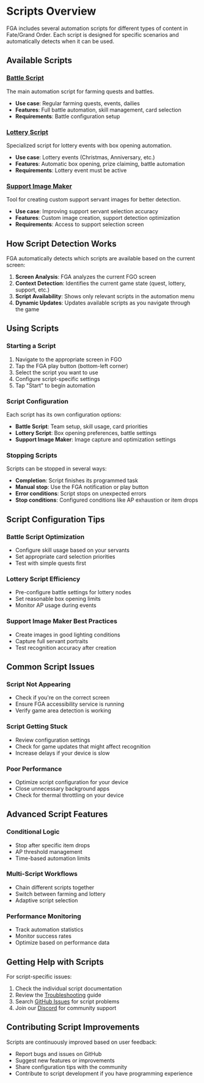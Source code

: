 # Scripts Overview

FGA includes several automation scripts for different types of content in Fate/Grand Order. Each script is designed for specific scenarios and automatically detects when it can be used.

## Available Scripts

### [Battle Script](battle.md)
The main automation script for farming quests and battles.

- **Use case**: Regular farming quests, events, dailies
- **Features**: Full battle automation, skill management, card selection
- **Requirements**: Battle configuration setup

### [Lottery Script](lottery.md)
Specialized script for lottery events with box opening automation.

- **Use case**: Lottery events (Christmas, Anniversary, etc.)
- **Features**: Automatic box opening, prize claiming, battle automation
- **Requirements**: Lottery event must be active

### [Support Image Maker](support-image-maker.md)
Tool for creating custom support servant images for better detection.

- **Use case**: Improving support servant selection accuracy
- **Features**: Custom image creation, support detection optimization
- **Requirements**: Access to support selection screen

## How Script Detection Works

FGA automatically detects which scripts are available based on the current screen:

1. **Screen Analysis**: FGA analyzes the current FGO screen
2. **Context Detection**: Identifies the current game state (quest, lottery, support, etc.)
3. **Script Availability**: Shows only relevant scripts in the automation menu
4. **Dynamic Updates**: Updates available scripts as you navigate through the game

## Using Scripts

### Starting a Script

1. Navigate to the appropriate screen in FGO
2. Tap the FGA play button (bottom-left corner)
3. Select the script you want to use
4. Configure script-specific settings
5. Tap "Start" to begin automation

### Script Configuration

Each script has its own configuration options:

- **Battle Script**: Team setup, skill usage, card priorities
- **Lottery Script**: Box opening preferences, battle settings
- **Support Image Maker**: Image capture and optimization settings

### Stopping Scripts

Scripts can be stopped in several ways:

- **Completion**: Script finishes its programmed task
- **Manual stop**: Use the FGA notification or play button
- **Error conditions**: Script stops on unexpected errors
- **Stop conditions**: Configured conditions like AP exhaustion or item drops

## Script Configuration Tips

### Battle Script Optimization
- Configure skill usage based on your servants
- Set appropriate card selection priorities
- Test with simple quests first

### Lottery Script Efficiency
- Pre-configure battle settings for lottery nodes
- Set reasonable box opening limits
- Monitor AP usage during events

### Support Image Maker Best Practices
- Create images in good lighting conditions
- Capture full servant portraits
- Test recognition accuracy after creation

## Common Script Issues

### Script Not Appearing
- Check if you're on the correct screen
- Ensure FGA accessibility service is running
- Verify game area detection is working

### Script Getting Stuck
- Review configuration settings
- Check for game updates that might affect recognition
- Increase delays if your device is slow

### Poor Performance
- Optimize script configuration for your device
- Close unnecessary background apps
- Check for thermal throttling on your device

## Advanced Script Features

### Conditional Logic
- Stop after specific item drops
- AP threshold management
- Time-based automation limits

### Multi-Script Workflows
- Chain different scripts together
- Switch between farming and lottery
- Adaptive script selection

### Performance Monitoring
- Track automation statistics
- Monitor success rates
- Optimize based on performance data

## Getting Help with Scripts

For script-specific issues:

1. Check the individual script documentation
2. Review the [Troubleshooting](../troubleshooting.md) guide
3. Search [GitHub Issues](https://github.com/Fate-Grand-Automata/FGA/issues) for script problems
4. Join our [Discord](https://discord.gg/fate-grand-automata) for community support

## Contributing Script Improvements

Scripts are continuously improved based on user feedback:

- Report bugs and issues on GitHub
- Suggest new features or improvements
- Share configuration tips with the community
- Contribute to script development if you have programming experience